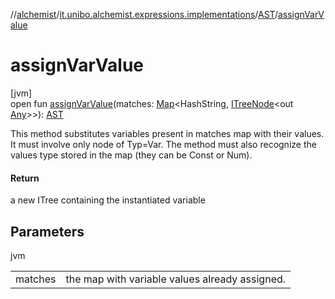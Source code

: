 //[alchemist](../../../index.md)/[it.unibo.alchemist.expressions.implementations](../index.md)/[AST](index.md)/[assignVarValue](assign-var-value.md)

# assignVarValue

[jvm]\
open fun [assignVarValue](assign-var-value.md)(matches: [Map](https://docs.oracle.com/javase/8/docs/api/java/util/Map.html)<HashString, [ITreeNode](../../it.unibo.alchemist.expressions.interfaces/-i-tree-node/index.md)<out [Any](https://kotlinlang.org/api/latest/jvm/stdlib/kotlin/-any/index.html)>>): [AST](index.md)

This method substitutes variables present in matches map with their values. It must involve only node of Typ=Var. The method must also recognize the values type stored in the map (they can be Const or Num).

#### Return

a new ITree containing the instantiated variable

## Parameters

jvm

| | |
|---|---|
| matches | the map with variable values already assigned. |

